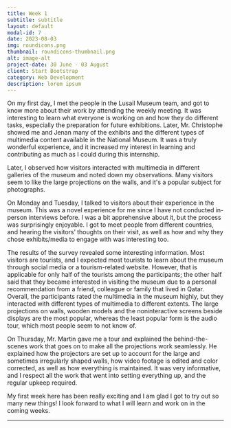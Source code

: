 ```yaml
---
title: Week 1
subtitle: subtitle
layout: default
modal-id: 7
date: 2023-08-03
img: roundicons.png
thumbnail: roundicons-thumbnail.png
alt: image-alt
project-date: 30 June - 03 August
client: Start Bootstrap
category: Web Development
description: lorem ipsum
---
```


[comment]: # "edit the _layouts/portfolio_grid file and comment out the div class 'portfolio caption'. This way, the text won't be displayed in main menu"

On my first day, I met the people in the Lusail Museum team, and got to know more about their work by attending the weekly meeting. It was interesting to learn what everyone is working on and how they do different tasks, especially the preparation for future exhibitions. Later, Mr. Christophe showed me and Jenan many of the exhibits and the different types of multimedia content available in the National Museum. It was a truly wonderful experience, and it increased my interest in learning and contributing as much as I could during this internship. 

Later, I observed how visitors interacted with multimedia in different galleries of the museum and noted down my observations. Many visitors seem to like the large projections on the walls, and it's a popular subject for photographs.

On Monday and Tuesday, I talked to visitors about their experience in the museum. This was a novel experience for me since I have not conducted in-person interviews before. I was a bit apprehensive about it, but the process was surprisingly enjoyable. I got to meet people from different countries, and hearing the visitors’ thoughts on their visit, as well as how and why they chose exhibits/media to engage with was interesting too. 

The results of the survey revealed some interesting information. Most visitors are tourists, and I expected most tourists to learn about the museum through social media or a tourism-related website. However, that is applicable for only half of the tourists among the participants; the other half said that they became interested in visiting the museum due to a personal recommendation from a friend, colleague or family that lived in Qatar. Overall, the participants rated the multimedia in the museum highly, but they interacted with different types of multimedia to different extents. The large projections on walls, wooden models and the noninteractive screens beside displays are the most popular, whereas the least popular form is the audio tour, which most people seem to not know of.

On Thursday, Mr. Martin gave me a tour and explained the behind-the-scenes work that goes on to make all the projections work seamlessly. He explained how the projectors are set up to account for the large and sometimes irregularly shaped walls, how video footage is edited and color corrected, as well as how everything is maintained. It was very informative, and I respect all the work that went into setting everything up, and the regular upkeep required.

My first week here has been really exciting and I am glad I got to try out so many new things! I look forward to what I will learn and work on in the coming weeks. 

---
